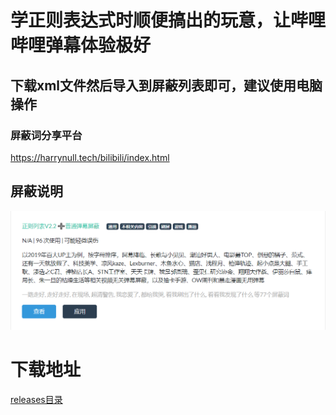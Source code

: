 # 学正则表达式时顺便搞出的玩意，让哔哩哔哩弹幕体验极好
## 下载xml文件然后导入到屏蔽列表即可，建议使用电脑操作
### 屏蔽词分享平台
https://harrynull.tech/bilibili/index.html
## 屏蔽说明
![](说明.png)
# 下载地址
[releases目录](https://github.com/UserNameInExistence/Bilibili_Block_List/releases)
